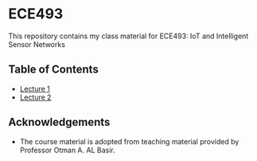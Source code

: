 # ECE493

This repository contains my class material for ECE493: IoT and Intelligent Sensor Networks

## Table of Contents
- [Lecture 1](https://github.com/RohitKochhar/ECE498A/blob/master/Course%20Notes/ECE493-Lecture1.md)
- [Lecture 2](https://github.com/RohitKochhar/ECE498A/blob/master/Course%20Notes/ECE493-Lecture2.md)

## Acknowledgements
- The course material is adopted from teaching material provided by Professor Otman A. AL Basir.